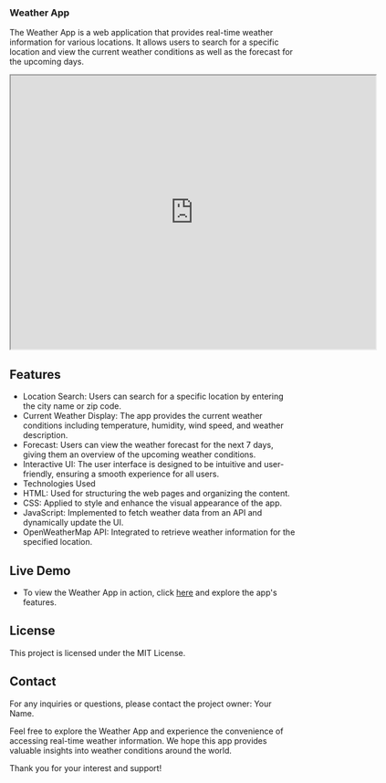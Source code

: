 ### Weather App

The Weather App is a web application that provides real-time weather information for various locations. It allows users to search for a specific location and view the current weather conditions as well as the forecast for the upcoming days.

<iframe src="https://drive.google.com/file/d/1fWPs4FJjn5B1jSozqEwL37U21OLCxKTZ/preview" width="640" height="480"></iframe>

## Features

- Location Search: Users can search for a specific location by entering the city name or zip code.
- Current Weather Display: The app provides the current weather conditions including temperature, humidity, wind speed, and weather description.
- Forecast: Users can view the weather forecast for the next 7 days, giving them an overview of the upcoming weather conditions.
- Interactive UI: The user interface is designed to be intuitive and user-friendly, ensuring a smooth experience for all users.
- Technologies Used
- HTML: Used for structuring the web pages and organizing the content.
- CSS: Applied to style and enhance the visual appearance of the app.
- JavaScript: Implemented to fetch weather data from an API and dynamically update the UI.
- OpenWeatherMap API: Integrated to retrieve weather information for the specified location.

## Live Demo

- To view the Weather App in action, click <a href="https://etchmon.github.io/weather-app/">here</a> and explore the app's features.

## License

This project is licensed under the MIT License.

## Contact

For any inquiries or questions, please contact the project owner: Your Name.

Feel free to explore the Weather App and experience the convenience of accessing real-time weather information. We hope this app provides valuable insights into weather conditions around the world.

Thank you for your interest and support!
